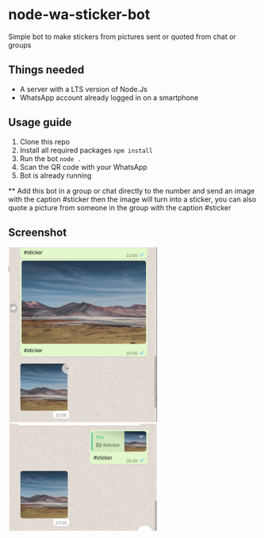 # node-wa-sticker-bot

Simple bot to make stickers from pictures sent or quoted from chat or groups

## Things needed

-   A server with a LTS version of Node.Js
-   WhatsApp account already logged in on a smartphone

## Usage guide

1. Clone this repo
2. Install all required packages `npm install`
3. Run the bot `node .`
4. Scan the QR code with your WhatsApp
5. Bot is already running

\*\* Add this bot in a group or chat directly to the number and send an image with the caption #sticker then the image will turn into a sticker, you can also quote a picture from someone in the group with the caption #sticker

## Screenshot

<img src="/screenshot/Screen%20Shot%202020-07-30%20at%2001.21.23.png" width="300">
<img src="/screenshot/Screen%20Shot%202020-07-30%20at%2001.21.35.png" width="300">

